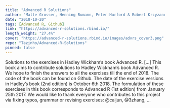 ```yaml
---
title: "Advanced R Solutions"
author: "Malte Grosser, Henning Bumann, Peter Hurford & Robert Krzyzanowski"
date: "2018-10-20"
tags: [Advanced R, Github]
link: "https://advanced-r-solutions.rbind.io/"
length_weight: "27.4%"
cover: "https://advanced-r-solutions.rbind.io/images/advrs_cover3.png"
repo: "Tazinho/Advanced-R-Solutions"
pinned: false
---
```


Solutions to the exercises in Hadley Wickham’s book Advanced R. [...] This book aims to contribute solutions to Hadley Wickham’s book Advanced R. We hope to finish the answers to all the exercises till the end of 2018. The code of the book can be found on Github. The date of the exercise versions in Hadley’s book (2nd edition) is October 6th 2018. The formulation of these exercises in this book corresponds to Advanced R (1st edition) from January 25th 2017. We would like to thank everyone who contributes to this project via fixing typos, grammar or revising exercises: @caijun, @3zhang, ...
